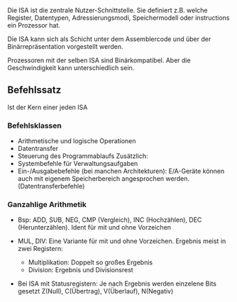 
Die ISA ist die zentrale Nutzer-Schnittstelle. Sie definiert z.B. welche Register, Datentypen, Adressierungsmodi, Speichermodell oder instructions ein Prozessor hat.  

Die ISA kann sich als Schicht unter dem Assemblercode und über der Binärrepräsentation vorgestellt werden.

Prozessoren mit der selben ISA sind Binärkompatibel. Aber die Geschwindigkeit kann unterschiedlich sein.

## Befehlssatz


Ist der Kern einer jeden ISA

### Befehlsklassen
- Arithmetische und logische Operationen
- Datentransfer
- Steuerung des Programmablaufs
Zusätzlich:
- Systembefehle für Verwaltungsaufgaben
- Ein-/Ausgabebefehle (bei manchen Architekturen): E/A-Geräte können auch mit eigenem Speicherbereich angesprochen werden. (Datentransferbefehle) 

### Ganzahlige Arithmetik

- Bsp: ADD, SUB, NEG, CMP (Vergleich), INC (Hochzählen), DEC (Herunterzählen). Ident für mit und ohne Vorzeichen
- MUL, DIV: Eine Variante für mit und ohne Vorzeichen. Ergebnis meist in zwei Registern:
	- Multiplikation: Doppelt so großes Ergebnis
	- Division: Ergebnis und Divisionsrest

- Bei ISA mit Statusregistern:
	Je nach Ergebnis werden einzelene Bits gesetzt Z(Null), C(Übertrag), V(Überlauf), N(Negativ)